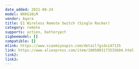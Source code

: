 ```yaml
---
date_added: 2021-08-24
model: WXKG16LM
vendor: Aqara
title: E1 Wireless Remote Switch (Single Rocker)
category: remote
supports: action, batterypct
zigbeemodel: []
compatible: []
mlink: https://www.xiaomiyoupin.com/detail?gid=147135
link: https://www.aliexpress.com/item/1005003173535604.html
link2: 
link3: 
---
```

 
